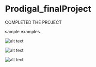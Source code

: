 # Prodigal_finalProject

COMPLETED THE PROJECT

sample examples

![alt text](image.png)

![alt text](image-1.png)

![alt text](image-2.png)